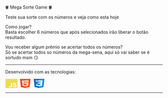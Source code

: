 🍀 Mega Sorte Game 🍀

Teste sua sorte com os números e veja como esta hoje

Como jogar? <br>
Basta escolher 6 números que após selecionados irão liberar o botão resultado.

Vou receber algum prêmio se acertar todos os números?<br>
Só se acertar todos so números da mega-sena, aqui só vai saber se é sortudo msm 😏


<hr>

 Desenvolvido com as tecnologias:

  <img align="center" alt="Pamela-Js" height="30" width="40" src="https://raw.githubusercontent.com/devicons/devicon/master/icons/javascript/javascript-plain.svg"> <img align="center" alt="Pamela-HTML" height="30" width="40" src="https://raw.githubusercontent.com/devicons/devicon/master/icons/html5/html5-original.svg"> <img align="center" alt="Pamela-CSS" height="30" width="40" src="https://raw.githubusercontent.com/devicons/devicon/master/icons/css3/css3-original.svg">
  
  <hr>

